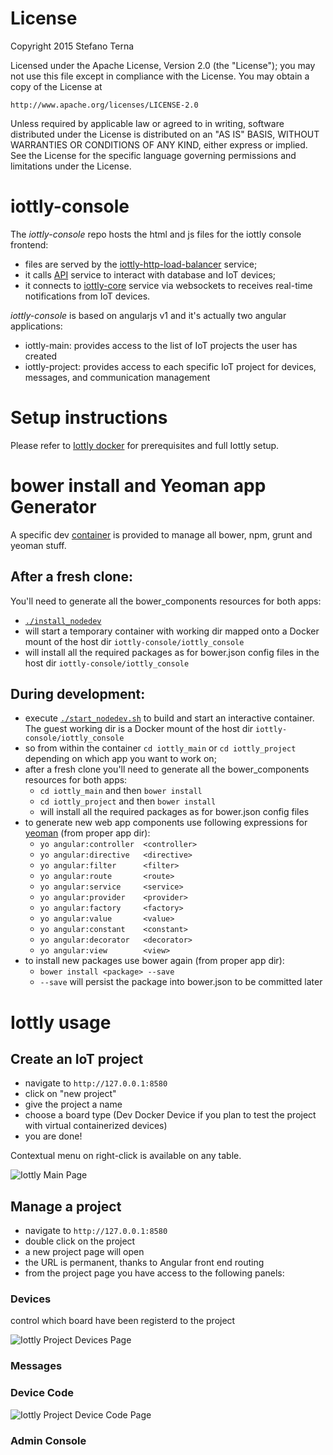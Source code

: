 # License

Copyright 2015 Stefano Terna

Licensed under the Apache License, Version 2.0 (the "License");
you may not use this file except in compliance with the License.
You may obtain a copy of the License at

    http://www.apache.org/licenses/LICENSE-2.0

Unless required by applicable law or agreed to in writing, software
distributed under the License is distributed on an "AS IS" BASIS,
WITHOUT WARRANTIES OR CONDITIONS OF ANY KIND, either express or implied.
See the License for the specific language governing permissions and
limitations under the License.

# iottly-console
The *iottly-console* repo hosts the html and js files for the iottly console frontend:
- files are served by the [iottly-http-load-balancer](https://github.com/iottly/iottly-http-load-balancer) service;
- it calls [API](https://github.com/iottly/iottly-core) service to interact with database and IoT devices;
- it connects to [iottly-core](https://github.com/iottly/iottly-core) service via websockets to receives real-time notifications from IoT devices.

*iottly-console* is based on angularjs v1 and it's actually two angular applications:
- iottly-main: provides access to the list of IoT projects the user has created
- iottly-project: provides access to each specific IoT project for devices, messages, and communication management

# Setup instructions

Please refer to [Iottly docker](https://github.com/iottly/iottly-docker) for prerequisites and full Iottly setup.

# bower install and Yeoman app Generator 

A specific dev [container](https://github.com/iottly/iottly-console/blob/mvcangular/Dockerfile) is provided to manage all bower, npm, grunt and yeoman stuff.

## After a fresh clone:
You'll need to generate all the bower_components resources for both apps:
- [`./install_nodedev`](https://github.com/iottly/iottly-console/blob/master/install_nodedev.sh)
- will start a temporary container with working dir mapped onto a Docker mount of the host dir `iottly-console/iottly_console` 
- will install all the required packages as for bower.json config files in the host dir `iottly-console/iottly_console`

## During development:
- execute [`./start_nodedev.sh`](https://github.com/iottly/iottly-console/blob/master/start_nodedev.sh) to build and start an interactive container. The guest working dir is a Docker mount of the host dir `iottly-console/iottly_console`
- so from within the container `cd iottly_main` or `cd iottly_project` depending on which app you want to work on;
- after a fresh clone you'll need to generate all the bower_components resources for both apps:
  - `cd iottly_main` and then `bower install`
  - `cd iottly_project` and then `bower install`
  - will install all the required packages as for bower.json config files
- to generate new web app components use following expressions for [yeoman](https://github.com/yeoman/generator-angular) (from proper app dir):
  - `yo angular:controller  <controller>`
  - `yo angular:directive   <directive>`
  - `yo angular:filter      <filter>`
  - `yo angular:route       <route>` 
  - `yo angular:service     <service>`  
  - `yo angular:provider    <provider>`
  - `yo angular:factory     <factory>`
  - `yo angular:value       <value>`
  - `yo angular:constant    <constant>`
  - `yo angular:decorator   <decorator>`
  - `yo angular:view        <view>`
- to install new packages use bower again (from proper app dir):
  - `bower install <package> --save`
  - `--save` will persist the package into bower.json to be committed later

# Iottly usage

## Create an IoT project
- navigate to `http://127.0.0.1:8580`
- click on "new project"
- give the project a name
- choose a board type (Dev Docker Device if you plan to test the project with virtual containerized devices)
- you are done!

Contextual menu on right-click is available on any table.

![Iottly Main Page](http://tomorrowdata.io/wp-content/uploads/2016/04/Iottly-Main-Page-1.png)

## Manage a project
- navigate to `http://127.0.0.1:8580`
- double click on the project 
- a new project page will open
- the URL is permanent, thanks to Angular front end routing
- from the project page you have access to the following panels:

### Devices
control which board have been registerd to the project

![Iottly Project Devices Page](http://tomorrowdata.io/wp-content/uploads/2016/04/Iottly-Project-Devices-Page.png)

### Messages

### Device Code
![Iottly Project Device Code Page](http://tomorrowdata.io/wp-content/uploads/2016/04/Iottly-Project-Device-Code-Page.png)

### Admin Console
